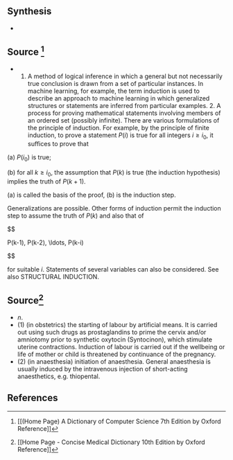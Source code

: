 ## Synthesis
- 
## Source [^1]
- 1. A method of logical inference in which a general but not necessarily true conclusion is drawn from a set of particular instances. In machine learning, for example, the term induction is used to describe an approach to machine learning in which generalized structures or statements are inferred from particular examples. 2. A process for proving mathematical statements involving members of an ordered set (possibly infinite). There are various formulations of the principle of induction. For example, by the principle of finite induction, to prove a statement $P(i)$ is true for all integers $i \geq i_{0}$, it suffices to prove that

(a) $P\left(i_{0}\right)$ is true;

(b) for all $k \geq i_{0}$, the assumption that $P(k)$ is true (the induction hypothesis) implies the truth of $P(k+1)$.

(a) is called the basis of the proof, (b) is the induction step.

  

Generalizations are possible. Other forms of induction permit the induction step to assume the truth of $P(k)$ and also that of

  

$$

P(k-1), P(k-2), \ldots, P(k-i)

$$

  

for suitable $i$. Statements of several variables can also be considered. See also STRUCTURAL INDUCTION.
## Source[^2]
- $n$. 
- (1) (in obstetrics) the starting of labour by artificial means. It is carried out using such drugs as prostaglandins to prime the cervix and/or amniotomy prior to synthetic oxytocin (Syntocinon), which stimulate uterine contractions. Induction of labour is carried out if the wellbeing or life of mother or child is threatened by continuance of the pregnancy. 
- (2) (in anaesthesia) initiation of anaesthesia. General anaesthesia is usually induced by the intravenous injection of short-acting anaesthetics, e.g. thiopental.
## References

[^1]: [[(Home Page) A Dictionary of Computer Science 7th Edition by Oxford Reference]]
[^2]: [[Home Page - Concise Medical Dictionary 10th Edition by Oxford Reference]]